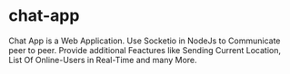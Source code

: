 # chat-app
Chat App is a Web Application.
Use Socketio in NodeJs to Communicate peer to peer.
Provide additional Feactures like Sending Current Location, List Of Online-Users in Real-Time and many More.
